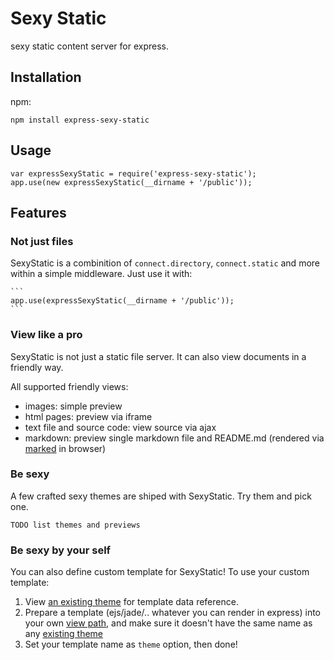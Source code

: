 Sexy Static
===================

sexy static content server for express.

## Installation

npm:

    npm install express-sexy-static

## Usage

    var expressSexyStatic = require('express-sexy-static');
    app.use(new expressSexyStatic(__dirname + '/public'));

## Features

### Not just files

SexyStatic is a combinition of `connect.directory`, `connect.static` and more within a simple middleware. Just use it with:

    ```
    app.use(expressSexyStatic(__dirname + '/public'));
    ```

### View like a pro

SexyStatic is not just a static file server. It can also view documents in a friendly way.

All supported friendly views:

* images: simple preview
* html pages: preview via iframe
* text file and source code: view source via ajax
* markdown: preview single markdown file and README.md (rendered via [marked](https://github.com/chjj/marked) in browser)

### Be sexy

A few crafted <a id="themes">sexy themes</a> are shiped with SexyStatic. Try them and pick one.

    TODO list themes and previews

### Be sexy by your self

You can also define custom template for SexyStatic! To use your custom template:

1. View [an existing theme](https://github.com/pansafe/express-sexy-static/blob/master/theme/merlot/index.html.ejs) for template data reference.
2. Prepare a template (ejs/jade/.. whatever you can render in express) into your own [view path](http://expressjs.com/api.html#app-settings), and make sure it doesn't have the same name as any [existing theme](#themes)
3. Set your template name as `theme` option, then done!





